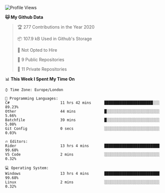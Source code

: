 <!--START_SECTION:waka-->
![Profile Views](http://img.shields.io/badge/Profile%20Views-0-blue)

**🐱 My Github Data** 

> 🏆 277 Contributions in the Year 2020
 > 
> 📦 107.9 kB Used in Github's Storage 
 > 
> 🚫 Not Opted to Hire
 > 
> 📜 9 Public Repositories
 > 
> 🔑 11 Private Repositories 

📊 **This Week I Spent My Time On** 

```text
⌚︎ Time Zone: Europe/London

💬 Programming Languages: 
C#                       11 hrs 42 mins      ██████████████████████░░░   89.23% 
Other                    44 mins             █░░░░░░░░░░░░░░░░░░░░░░░░   5.66% 
Batchfile                39 mins             █░░░░░░░░░░░░░░░░░░░░░░░░   5.08% 
Git Config               0 secs              ░░░░░░░░░░░░░░░░░░░░░░░░░   0.03%

🔥 Editors: 
Rider                    13 hrs 4 mins       █████████████████████████   99.68% 
VS Code                  2 mins              ░░░░░░░░░░░░░░░░░░░░░░░░░   0.32%

💻 Operating System: 
Windows                  13 hrs 4 mins       █████████████████████████   99.68% 
Linux                    2 mins              ░░░░░░░░░░░░░░░░░░░░░░░░░   0.32%

```


<!--END_SECTION:waka-->